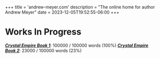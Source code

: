 +++
title = 'andrew-meyer.com'
description = "The online home for author Andrew Meyer"
date = 2023-12-05T19:52:55-06:00
+++

# Works In Progress
***[Crystal Empire Book 1](/works/crystal-empire/)***: 100000 / 100000 words (100%)
***[Crystal Empire Book 2](/works/crystal-empire/)***: 23000 / 100000 words (23%)
